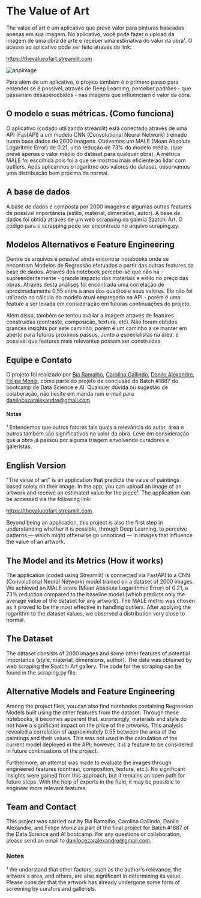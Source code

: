 # The Value of Art

The value of art é um aplicativo que prevê valor para pinturas baseadas apenas em sua imagem. No aplicativo, você pode fazer o upload da imagem de uma obra de arte e receber uma estimativa do valor da obra¹. O acesso ao aplicativo pode ser feito através do link: 

https://thevalueofart.streamlit.com

![appimage](https://github.com/eudansou/the_value_of_art/blob/master/images/appimage.jpg)

Para além de um aplicativo, o projeto também é o primero passo para entender se é possível, através de Deep Learning, perceber padrões - que passariam desapercebidos - nas imagens que influenciam o valor da obra.

## O modelo e suas métricas. (Como funciona)

O aplicativo (codado utilizando streamlit) está conectado através de uma API (FastAPI) a um modelo CNN (Convolutional Neural Network) treinado numa base dados de 2000 imagens. Obtivemos um MALE (Mean Absolute Logaritmic Error) de 0.21, uma redução de 73% do modelo média. (que prevê apenas o valor médio do dataset para qualquer obra). A métrica MALE foi escolhida pois foi a que se mostrou mais eficiente ao lidar com outliers. Após aplicarmos o logaritmo aos valores do dataset, observamos uma distribuição bem próxima da normal.

## A base de dados

A base de dados é composta por 2000 imagens e algumas outras features de possível importância (estilo, material, dimensões, autor). A base de dados foi obtida através de um web scrapping da galeria Saatchi Art. O código para o scrapping pode ser encontrado no arquivo scraping.py. 

## Modelos Alternativos e Feature Engineering

Dentre os arquivos é possível ainda encontrar notebooks onde se encontram Modelos de Regressão efetuados a partir das outras features da base de dados. Através dos notebook percebe-se que não há - supreendentemente - grande impacto dos materiais e estilo no preço das obras. Através desta análises foi encontrada uma correlação de aproximadamente 0,55 entre a área dos quadros e seus valores. Ela não foi utilizada no cálculo do modelo atual empregado na API - porém é uma feature a ser levada em consideração em futuras continuações do projeto. 

Além disso, também se tentou avaliar a imagem através de features construídas (contraste, composição, textura, etc). Não foram obtidos grandes insights por este caminho, porém é um caminho a se manter em aberto para futuros próximos passos. Junto a especialistas na área, é possível que features mais relevantes possam ser construídas.

## Equipe e Contato

O projeto foi realizado por [Bia Ramalho](https://github.com/Biarsl), [Carolina Gallindo](https://github.com/carolgallin), [Danilo Alexandre](https://github.com/eudansou), [Felipe Moniz](https://github.com/FelipeMoniz), como parte do projeto de conclusão do Batch #1887 do bootcamp de Data Science e AI.
Qualquer dúvida ou sugestão de colaboração, não hesite em manda rum e-mail para [danilocezaralexandre@gmail.com](danilocezaralexandre@gmail.com).

#### Notas
¹ Entendemos que outros fatores tais quais a relevância do autor, área e outros também são significativos no valor da obra. Leve em consideração que a obra já passou por alguma triagem envolvendo curadores e galeristas. 

## English Version

"The value of art" is an application that predicts the value of paintings based solely on their image. In the app, you can upload an image of an artwork and receive an estimated value for the piece¹. The application can be accessed via the following link:

https://thevalueofart.streamlit.com

Beyond being an application, this project is also the first step in understanding whether it is possible, through Deep Learning, to perceive patterns — which might otherwise go unnoticed — in images that influence the value of an artwork.

## The Model and its Metrics (How it works)
The application (coded using Streamlit) is connected via FastAPI to a CNN (Convolutional Neural Network) model trained on a dataset of 2000 images. We achieved an MALE score (Mean Absolute Logarithmic Error) of 0.21, a 73% reduction compared to the baseline model (which predicts only the average value of the dataset for any artwork). The MALE metric was chosen as it proved to be the most effective in handling outliers. After applying the logarithm to the dataset values, we observed a distribution very close to normal.

## The Dataset
The dataset consists of 2000 images and some other features of potential importance (style, material, dimensions, author). The data was obtained by web scraping the Saatchi Art gallery. The code for the scraping can be found in the scraping.py file.

## Alternative Models and Feature Engineering
Among the project files, you can also find notebooks containing Regression Models built using the other features from the dataset. Through these notebooks, it becomes apparent that, surprisingly, materials and style do not have a significant impact on the price of the artworks. This analysis revealed a correlation of approximately 0.55 between the area of the paintings and their values. This was not used in the calculation of the current model deployed in the API; however, it is a feature to be considered in future continuations of the project.

Furthermore, an attempt was made to evaluate the images through engineered features (contrast, composition, texture, etc.). No significant insights were gained from this approach, but it remains an open path for future steps. With the help of experts in the field, it may be possible to engineer more relevant features.

## Team and Contact
This project was carried out by Bia Ramalho, Carolina Gallindo, Danilo Alexandre, and Felipe Moniz as part of the final project for Batch #1887 of the Data Science and AI bootcamp. For any questions or collaboration, please send an email to danilocezaralexandre@gmail.com.

### Notes
¹ We understand that other factors, such as the author's relevance, the artwork's area, and others, are also significant in determining its value. Please consider that the artwork has already undergone some form of screening by curators and gallerists.
